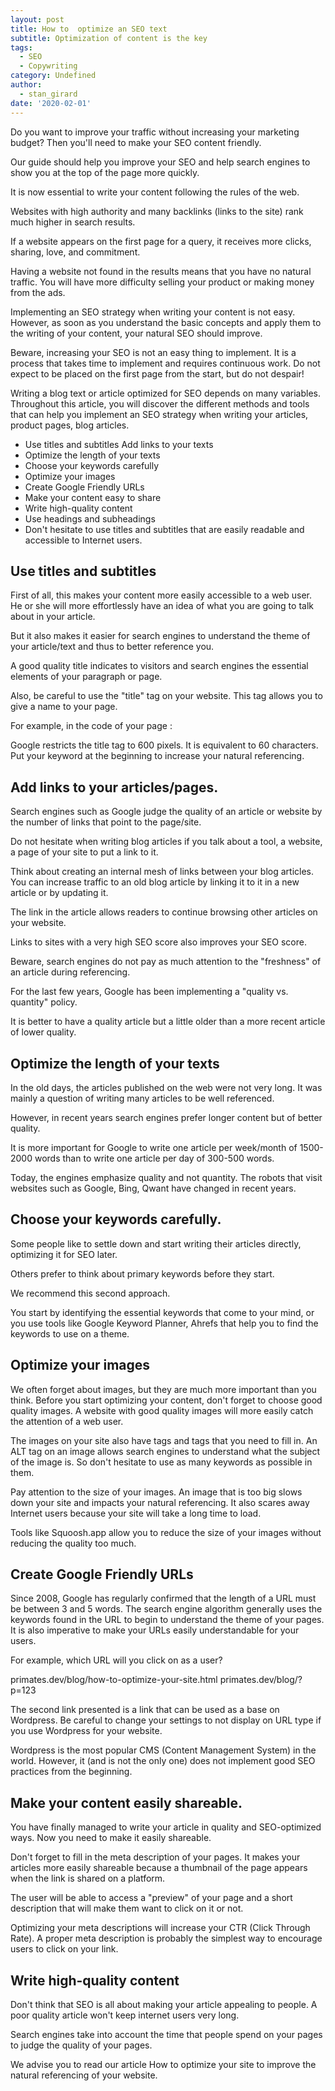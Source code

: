 ```yaml
---
layout: post
title: How to  optimize an SEO text
subtitle: Optimization of content is the key
tags:
  - SEO
  - Copywriting
category: Undefined
author:
  - stan_girard
date: '2020-02-01'
---
```

Do you want to improve your traffic without increasing your marketing budget? Then you'll need to make your SEO content friendly.

Our guide should help you improve your SEO and help search engines to show you at the top of the page more quickly.

It is now essential to write your content following the rules of the web.

Websites with high authority and many backlinks (links to the site)  rank much higher in search results.

If a website appears on the first page for a query, it receives more clicks, sharing, love, and commitment.

Having a website not found in the results means that you have no natural traffic. You will have more difficulty selling your product or making money from the ads.

Implementing an SEO strategy when writing your content is not easy. However, as soon as you understand the basic concepts and apply them to the writing of your content, your natural SEO should improve.

Beware, increasing your SEO is not an easy thing to implement. It is a process that takes time to implement and requires continuous work. Do not expect to be placed on the first page from the start, but do not despair!

Writing a blog text or article optimized for SEO depends on many variables. Throughout this article, you will discover the different methods and tools that can help you implement an SEO strategy when writing your articles, product pages, blog articles.

- Use titles and subtitles Add links to your texts
- Optimize the length of your texts
- Choose your keywords carefully
- Optimize your images
- Create Google Friendly URLs
- Make your content easy to share
- Write high-quality content
- Use headings and subheadings
- Don't hesitate to use titles and subtitles that are easily readable and accessible to Internet users.

## Use titles and subtitles

First of all, this makes your content more easily accessible to a web user. He or she will more effortlessly have an idea of what you are going to talk about in your article.

But it also makes it easier for search engines to understand the theme of your article/text and thus to better reference you.

A good quality title indicates to visitors and search engines the essential elements of your paragraph or page.

Also, be careful to use the "title" tag on your website. This tag allows you to give a name to your page.

For example, in the code of your page :

<title>Blog | How to optimize a text for the SEO </title>

Google restricts the title tag to 600 pixels. It is equivalent to 60 characters. Put your keyword at the beginning to increase your natural referencing.

## Add links to your articles/pages.

Search engines such as Google judge the quality of an article or website by the number of links that point to the page/site.

Do not hesitate when writing blog articles if you talk about a tool, a website, a page of your site to put a link to it.

Think about creating an internal mesh of links between your blog articles. You can increase traffic to an old blog article by linking it to it in a new article or by updating it.

The link in the article allows readers to continue browsing other articles on your website.

Links to sites with a very high SEO score also improves your SEO score.

Beware, search engines do not pay as much attention to the "freshness" of an article during referencing.

For the last few years, Google has been implementing a "quality vs. quantity" policy.

It is better to have a quality article but a little older than a more recent article of lower quality.

## Optimize the length of your texts

In the old days, the articles published on the web were not very long. It was mainly a question of writing many articles to be well referenced.

However, in recent years search engines prefer longer content but of better quality.

It is more important for Google to write one article per week/month of 1500-2000 words than to write one article per day of 300-500 words.

Today, the engines emphasize quality and not quantity. The robots that visit websites such as Google, Bing, Qwant have changed in recent years.

## Choose your keywords carefully.

Some people like to settle down and start writing their articles directly, optimizing it for SEO later.

Others prefer to think about primary keywords before they start. 

We recommend this second approach.

You start by identifying the essential keywords that come to your mind, or you use tools like Google Keyword Planner, Ahrefs that help you to find the keywords to use on a theme.

## Optimize your images

We often forget about images, but they are much more important than you think. Before you start optimizing your content, don't forget to choose good quality images.
A website with good quality images will more easily catch the attention of a web user.

The images on your site also have tags and tags that you need to fill in. An ALT tag on an image allows search engines to understand what the subject of the image is. So don't hesitate to use as many keywords as possible in them.

Pay attention to the size of your images. An image that is too big slows down your site and impacts your natural referencing. It also scares away Internet users because your site will take a long time to load.

Tools like Squoosh.app allow you to reduce the size of your images without reducing the quality too much.

## Create Google Friendly URLs

Since 2008, Google has regularly confirmed that the length of a URL must be between 3 and 5 words. The search engine algorithm generally uses the keywords found in the URL to begin to understand the theme of your pages.
It is also imperative to make your URLs easily understandable for your users.

For example, which URL will you click on as a user?

primates.dev/blog/how-to-optimize-your-site.html primates.dev/blog/?p=123

The second link presented is a link that can be used as a base on Wordpress. Be careful to change your settings to not display on URL type if you use Wordpress for your website.

Wordpress is the most popular CMS (Content Management System) in the world. However, it (and is not the only one) does not implement good SEO practices from the beginning.

## Make your content easily shareable.

You have finally managed to write your article in quality and SEO-optimized ways. Now you need to make it easily shareable.

Don't forget to fill in the meta description of your pages. It makes your articles more easily shareable because a thumbnail of the page appears when the link is shared on a platform.

The user will be able to access a "preview" of your page and a short description that will make them want to click on it or not.

Optimizing your meta descriptions will increase your CTR (Click Through Rate). A proper meta description is probably the simplest way to encourage users to click on your link.

## Write high-quality content

Don't think that SEO is all about making your article appealing to people. A poor quality article won't keep internet users very long.

Search engines take into account the time that people spend on your pages to judge the quality of your pages.

We advise you to read our article How to optimize your site to improve the natural referencing of your website.
